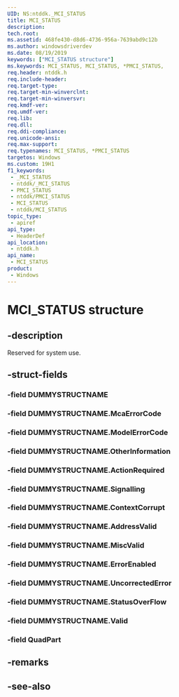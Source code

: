 ```yaml
---
UID: NS:ntddk._MCI_STATUS
title: MCI_STATUS
description: 
tech.root: 
ms.assetid: 468fe430-d8d6-4736-956a-7639abd9c12b
ms.author: windowsdriverdev
ms.date: 08/19/2019
keywords: ["MCI_STATUS structure"]
ms.keywords: MCI_STATUS, MCI_STATUS, *PMCI_STATUS,
req.header: ntddk.h
req.include-header: 
req.target-type: 
req.target-min-winverclnt: 
req.target-min-winversvr: 
req.kmdf-ver: 
req.umdf-ver: 
req.lib: 
req.dll: 
req.ddi-compliance: 
req.unicode-ansi: 
req.max-support: 
req.typenames: MCI_STATUS, *PMCI_STATUS
targetos: Windows
ms.custom: 19H1
f1_keywords:
 - _MCI_STATUS
 - ntddk/_MCI_STATUS
 - PMCI_STATUS
 - ntddk/PMCI_STATUS
 - MCI_STATUS
 - ntddk/MCI_STATUS
topic_type:
 - apiref
api_type:
 - HeaderDef
api_location:
 - ntddk.h
api_name:
 - MCI_STATUS
product:
 - Windows
---
```


# MCI_STATUS structure


## -description

Reserved for system use.

## -struct-fields

### -field DUMMYSTRUCTNAME

### -field DUMMYSTRUCTNAME.McaErrorCode

### -field DUMMYSTRUCTNAME.ModelErrorCode

### -field DUMMYSTRUCTNAME.OtherInformation

### -field DUMMYSTRUCTNAME.ActionRequired

### -field DUMMYSTRUCTNAME.Signalling

### -field DUMMYSTRUCTNAME.ContextCorrupt

### -field DUMMYSTRUCTNAME.AddressValid

### -field DUMMYSTRUCTNAME.MiscValid

### -field DUMMYSTRUCTNAME.ErrorEnabled

### -field DUMMYSTRUCTNAME.UncorrectedError

### -field DUMMYSTRUCTNAME.StatusOverFlow

### -field DUMMYSTRUCTNAME.Valid

### -field QuadPart

## -remarks

## -see-also

